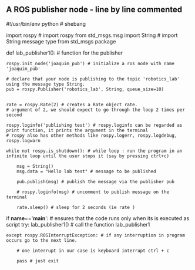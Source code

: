 ## A ROS publisher node - line by line commented

#!/usr/bin/env python    # shebang 

import rospy # import rospy
from std_msgs.msg import String # import String message type from std_msgs package

def lab_publisher1(): # function for the publisher

    rospy.init_node('joaquim_pub') # initialize a ros node with name 'joaquim_pub'

    # declare that your node is publishing to the topic 'robotics_lab' using the message type String.
    pub = rospy.Publisher('robotics_lab', String, queue_size=10) 
    
    
    rate = rospy.Rate(2) # creates a Rate object rate. 
    # argument of 2, we should expect to go through the loop 2 times per second 
    
    rospy.loginfo('publishing test') # rospy.loginfo can be regarded as print function, it prints the argument in the terminal
    # rospy also has other methods like rospy.logerr, rospy.logdebug, rospy.logwarn

    while not rospy.is_shutdown(): # while loop : run the program in an infinite loop until the user stops it (say by pressing ctrl+c) 
        
        msg = String() 
        msg.data = "Hello lab test" # message to be published
        
        pub.publish(msg) # publish the message via the publisher pub
        
        # rospy.loginfo(msg) # uncomment to publish message on the terminal
        
        rate.sleep() # sleep for 2 seconds (ie rate )


if __name__=='__main__': # ensures that the code runs only when its is executed as script
    try:
        lab_publisher1() # call the function lab_publisher1
        
    except rospy.ROSInterruptException: # if any interruption in program occurs go to the next line. 
    
        # one interrupt in our case is keyboard interrupt ctrl + c
        
        pass # just exit 

